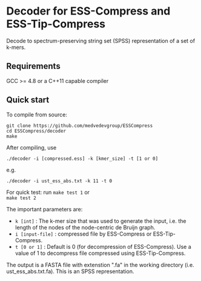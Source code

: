 # Decoder for ESS-Compress and ESS-Tip-Compress

Decode to spectrum-preserving string set (SPSS) representation of a set of k-mers.

## Requirements

GCC >= 4.8 or a C++11 capable compiler


## Quick start

To compile from source:

    git clone https://github.com/medvedevgroup/ESSCompress
    cd ESSCompress/decoder
    make


After compiling, use

    ./decoder -i [compressed.ess] -k [kmer_size] -t [1 or 0]
	
e.g.

    ./decoder -i ust_ess_abs.txt -k 11 -t 0

For quick test: run
	`make test 1` or  
	`make test 2` 
	

The important parameters are:

*  `k [int]` : The k-mer size that was used to generate the input, i.e. the length of the nodes of the node-centric de Bruijn graph.
*  `i [input-file]` : compressed file by ESS-Compress or ESS-Tip-Compress.
*  `t [0 or 1]` : Default is 0 (for decompression of ESS-Compress). Use a value of 1 to decompress file compressed using ESS-Tip-Compress.

The output is a FASTA file with extenstion ".fa" in the working directory (i.e. ust\_ess\_abs.txt.fa). This is an SPSS representation. 

